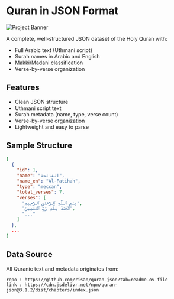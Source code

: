 # Quran in JSON Format

![Project Banner](https://al-dirassa.com/en/wp-content/uploads/2024/11/quran-6862296_1280.jpg) <!-- Optional -->

A complete, well-structured JSON dataset of the Holy Quran with:
- Full Arabic text (Uthmani script)
- Surah names in Arabic and English
- Makki/Madani classification
- Verse-by-verse organization

## Features

- Clean JSON structure
- Uthmani script text
- Surah metadata (name, type, verse count)
- Verse-by-verse organization
- Lightweight and easy to parse

## Sample Structure

```json
[
  {
    "id": 1,
    "name": "الفاتحة",
    "name_en": "Al-Fatihah",
    "type": "meccan",
    "total_verses": 7,
    "verses": [
      "بِسۡمِ ٱللَّهِ ٱلرَّحۡمَٰنِ ٱلرَّحِيمِ",
      "ٱلۡحَمۡدُ لِلَّهِ رَبِّ ٱلۡعَٰلَمِينَ",
      "..."
    ]
  },
  ...
]
```

## Data Source

All Quranic text and metadata originates from:
```text
repo : https://github.com/risan/quran-json?tab=readme-ov-file
link : https://cdn.jsdelivr.net/npm/quran-json@3.1.2/dist/chapters/index.json
